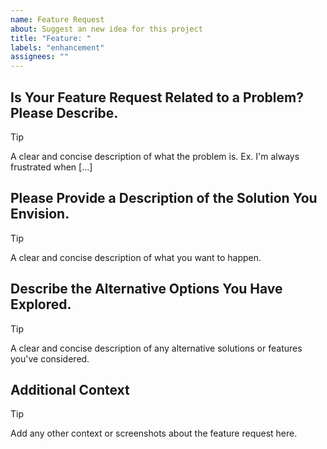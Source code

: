 ```yaml
---
name: Feature Request
about: Suggest an new idea for this project
title: "Feature: "
labels: "enhancement"
assignees: ""
---
```


## Is Your Feature Request Related to a Problem? Please Describe.

> [!TIP]
>
> A clear and concise description of what the problem is. Ex. I'm always frustrated when [...]

## Please Provide a Description of the Solution You Envision.

> [!TIP]
>
> A clear and concise description of what you want to happen.

## Describe the Alternative Options You Have Explored.

> [!TIP]
>
> A clear and concise description of any alternative solutions or features you've considered.

## Additional Context

> [!TIP]
>
> Add any other context or screenshots about the feature request here.
